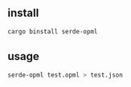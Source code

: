 ## install

```bash
cargo binstall serde-opml
```

## usage

```bash
serde-opml test.opml > test.json
```
